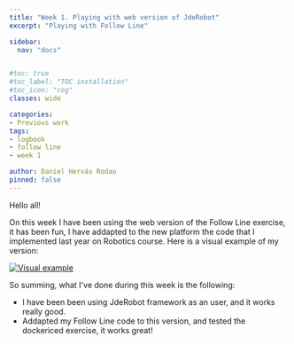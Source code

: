```yaml
---
title: "Week 1. Playing with web version of JdeRobot"
excerpt: "Playing with Follow Line"

sidebar:
  nav: "docs"


#toc: true
#toc_label: "TOC installation"
#toc_icon: "cog"
classes: wide

categories:
- Previous work
tags:
- logbook
- follow line
- week 1

author: Daniel Hervás Rodao
pinned: false
---
```


Hello all!

On this week I have been using the web version of the Follow Line exercise, it has been fun, I have addapted to the new platform the code that I implemented last year 
on Robotics course. Here is a visual example of my version:

[![Visual example](https://img.youtube.com/vi/3Naf1Z5AvUM/0.jpg)](https://www.youtube.com/watch?v=3Naf1Z5AvUM)

So summing, what I've done during this week is the following:
- I have been been using JdeRobot framework as an user, and it works really good.
- Addapted my Follow Line code to this version, and tested the dockericed exercise, it works great!